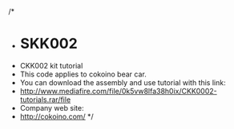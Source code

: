 /*
 * # SKK002
 * CKK002 kit tutorial
 * This code applies to cokoino bear car.
 * You can download the assembly and use tutorial with this link:
 * http://www.mediafire.com/file/0k5vw8lfa38h0ix/CKK0002-tutorials.rar/file
 * Company web site:
 * http://cokoino.com/
 */
 
 
 
 
 
 
 
 
 
